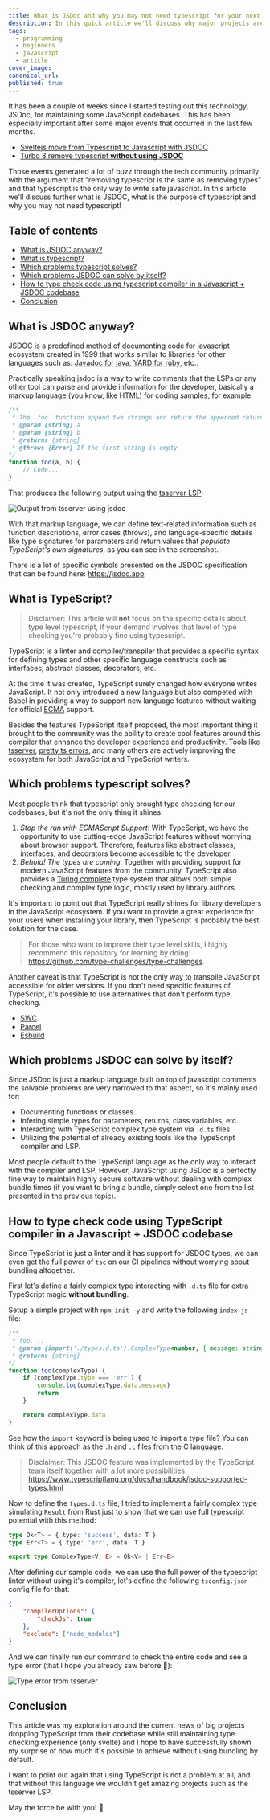 ```yaml
---
title: What is JSDoc and why you may not need typescript for your next project?
description: In this quick article we'll discuss why major projects are dropping typescript in favor of javascript without bundling and how to use JSDOC for full type checking + integration with typescript via .d.ts files.
tags:
  - programming
  - beginners
  - javascript
  - article
cover_image: 
canonical_url: 
published: true
---
```


It has been a couple of weeks since I started testing out this technology, JSDoc, for maintaining some JavaScript codebases. This has been especially important after some major events that occurred in the last few months.

- [Sveltejs move from Typescript to Javascript with JSDOC](https://devclass.com/2023/05/11/typescript-is-not-worth-it-for-developing-libraries-says-svelte-author-as-team-switches-to-javascript-and-jsdoc/)
- [Turbo 8 remove typescript **without using JSDOC**](https://github.com/hotwired/turbo/pull/971)

Those events generated a lot of buzz through the tech community primarily with the argument that "removing typescript  is the same as removing types" and that typescript is the only way to write safe javascript. In this article we'll discuss further what is JSDOC, what is the purpose of typescript and why you may not need typescript!

## Table of contents

- [What is JSDOC anyway?](#what-is-jsdoc-anyway?)
- [What is typescript?](#what-is-typescript?)
- [Which problems typescript solves?](which-problems-typescript-solves?)
- [Which problems JSDOC can solve by itself?](#which-problems-jsdoc-can-solve-by-itself?)
- [How to type check code using typescript compiler in a Javascript + JSDOC codebase](#how-to-type-check-code-using-typescript-compiler-in-a-javascript-+-jsdoc-codebase)
- [Conclusion](#conclusion)

## What is JSDOC anyway?

JSDOC is a predefined method of documenting code for javascript ecosystem created in 1999 that works similar to libraries for other languages such as: [Javadoc for java](https://docs.oracle.com/javase/8/docs/technotes/tools/windows/javadoc.html), [YARD for ruby](https://yardoc.org), etc..

Practically speaking jsdoc is a way to write comments that the LSPs or any other tool can parse and provide information for the developer, basically a markup language (you know, like HTML) for coding samples, for example:

```javascript
/**
 * The `foo` function append two strings and return the appended return.
 * @param {string} a
 * @param {string} b
 * @returns {string}
 * @throws {Error} If the first string is empty
*/
function foo(a, b) {
    // Code...
}
```

That produces the following output using the [tsserver LSP](https://github.com/typescript-language-server/typescript-language-server):

![Output from tsserver using jsdoc](https://github.com/cherryramatisdev/public_zet/assets/86631177/28e65363-5b96-44f2-90cd-26e90bc79bb0)

With that markup language, we can define text-related information such as function descriptions, error cases (throws), and language-specific details like type signatures for parameters and return values that *populate TypeScript's own signatures*, as you can see in the screenshot.

There is a lot of specific symbols presented on the JSDOC specification that can be found here: https://jsdoc.app

## What is TypeScript?

> Disclaimer: This article will **not** focus on the specific details about type level typescript, if your demand involves that level of type checking you're probably fine using typescript.

TypeScript is a linter and compiler/transpiler that provides a specific syntax for defining types and other specific language constructs such as interfaces, abstract classes, decorators, etc.

At the time it was created, TypeScript surely changed how everyone writes JavaScript. It not only introduced a new language but also competed with Babel in providing a way to support new language features without waiting for official [ECMA](https://en.wikipedia.org/wiki/ECMAScript) support.

Besides the features TypeScript itself proposed, the most important thing it brought to the community was the ability to create cool features around this compiler that enhance the developer experience and productivity. Tools like [tsserver](https://github.com/typescript-language-server/typescript-language-server), [pretty ts errors](https://github.com/yoavbls/pretty-ts-errors), and many others are actively improving the ecosystem for both JavaScript and TypeScript writers.

## Which problems typescript solves?

Most people think that typescript only brought type checking for our codebases, but it's not the only thing it shines:

1. *Stop the run with ECMAScript Support*: With TypeScript, we have the opportunity to use cutting-edge JavaScript features without worrying about browser support. Therefore, features like abstract classes, interfaces, and decorators become accessible to the developer.
2. *Behold! The types are coming*: Together with providing support for modern JavaScript features from the community, TypeScript also provides a [Turing complete](https://en.wikipedia.org/wiki/Turing_completeness) type system that allows both simple checking and complex type logic, mostly used by library authors.

It's important to point out that TypeScript really shines for library developers in the JavaScript ecosystem. If you want to provide a great experience for your users when installing your library, then TypeScript is probably the best solution for the case.

> For those who want to improve their type level skills, I highly recommend this repository for learning by doing: https://github.com/type-challenges/type-challenges.

Another caveat is that TypeScript is not the only way to transpile JavaScript accessible for older versions. If you don't need specific features of TypeScript, it's possible to use alternatives that don't perform type checking.

- [SWC](https://swc.rs)
- [Parcel](https://parceljs.org)
- [Esbuild](https://esbuild.github.io)

## Which problems JSDOC can solve by itself?

Since JSDoc is just a markup language built on top of javascript comments the solvable problems are very narrowed to that aspect, so it's mainly used for:

- Documenting functions or classes.
- Infering simple types for parameters, returns, class variables, etc..
- Interacting with TypeScript complex type system via `.d.ts` files
- Utilizing the potential of already existing tools like the TypeScript compiler and LSP.

Most people default to the TypeScript language as the only way to interact with the compiler and LSP. However, JavaScript using JSDoc is a perfectly fine way to maintain highly secure software without dealing with complex bundle times (if you want to bring a bundle, simply select one from the list presented in the previous topic).

## How to type check code using TypeScript compiler in a Javascript + JSDOC codebase

Since TypeScript is just a linter and it has support for JSDOC types, we can even get the full power of `tsc` on our CI pipelines without worrying about bundling altogether.

First let's define a fairly complex type interacting with `.d.ts` file for extra TypeScript magic **without bundling**.

Setup a simple project with `npm init -y` and write the following `index.js` file:

```javascript
/**
 * foo....
 * @param {import('./types.d.ts').ComplexType<number, { message: string }>} complexType
 * @returns {string}
*/
function foo(complexType) {
    if (complexType.type === 'err') {
        console.log(complexType.data.message)
        return
    }

    return complexType.data
}
```

See how the `import` keyword is being used to import a type file? You can think of this approach as the `.h` and `.c` files from the C language.

> Disclaimer: This JSDOC feature was implemented by the TypeScript team itself together with a lot more possibilities: https://www.typescriptlang.org/docs/handbook/jsdoc-supported-types.html

Now to define the `types.d.ts` file, I tried to implement a fairly complex type simulating `Result` from Rust just to show that we can use full typescript potential with this method:

```typescript
type Ok<T> = { type: 'success', data: T }
type Err<T> = { type: 'err', data: T }

export type ComplexType<V, E> = Ok<V> | Err<E>
```

After defining our sample code, we can use the full power of the typescript linter without using it's compiler, let's define the following `tsconfig.json` config file for that:

```json
{
    "compilerOptions": {
        "checkJs": true
    },
    "exclude": ["node_modules"]
}
```

And we can finally run our command to check the entire code and see a type error (that I hope you already saw before 👀):

![Type error from tsserver](https://github.com/cherryramatisdev/public_zet/assets/86631177/b4dc659a-cd2c-4b61-9b4e-c6829f697633)

## Conclusion

This article was my exploration around the current news of big projects dropping TypeScript from their codebase while still maintaining type checking experience (only svelte) and I hope to have successfully shown my surprise of how much it's possible to achieve without using bundling by default.

I want to point out again that using TypeScript is not a problem at all, and that without this language we wouldn't get amazing projects such as the tsserver LSP.

May the force be with you! 🍒
